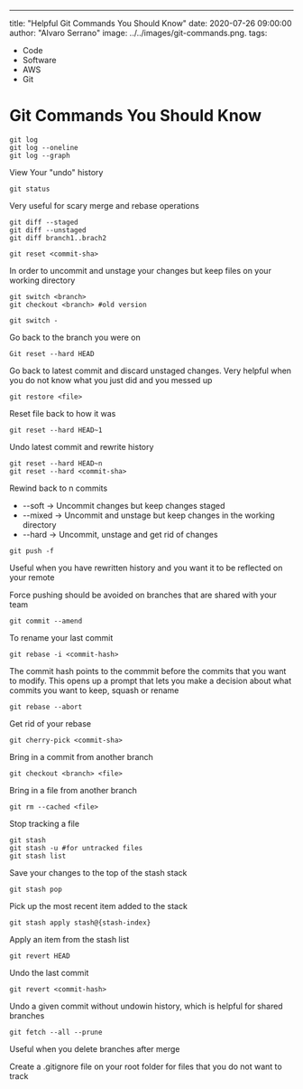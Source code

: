 ---
title: "Helpful Git Commands You Should Know"
date: 2020-07-26 09:00:00
author: "Alvaro Serrano"
image: ../../images/git-commands.png.
tags:
  - Code
  - Software
  - AWS
  - Git

# Git Commands You Should Know

```
git log
git log --oneline
git log --graph
```
View Your "undo" history

```
git status
```
Very useful for scary merge and rebase operations

```
git diff --staged
git diff --unstaged
git diff branch1..brach2
```

```
git reset <commit-sha>
```
In order to uncommit and unstage your changes but keep files on your working
directory

```
git switch <branch>
git checkout <branch> #old version
```

```
git switch -
```
Go back to the branch you were on

```
Git reset --hard HEAD
```
Go back to latest commit and discard unstaged changes. Very helpful when you
do not know what you just did and you messed up

```
git restore <file>
```
Reset file back to how it was

```
git reset --hard HEAD~1
```
Undo latest commit and rewrite history

```
git reset --hard HEAD~n
git reset --hard <commit-sha>
```
Rewind back to n commits

* --soft -> Uncommit changes but keep changes staged
* --mixed -> Uncommit and unstage but keep changes in the working directory
* --hard -> Uncommit, unstage and get rid of changes

```
git push -f
```
Useful when you have rewritten history and you want it to be reflected on your
remote

Force pushing should be avoided on branches that are shared with your team

```
git commit --amend
```
To rename your last commit

```
git rebase -i <commit-hash>
```
The commit hash points to the commmit before the commits that you want to
modify. This opens up a prompt that lets you make a decision about what commits
you want to keep, squash or rename

```
git rebase --abort
```
Get rid of your rebase

```
git cherry-pick <commit-sha>
```
Bring in a commit from another branch

```
git checkout <branch> <file>
```
Bring in a file from another branch

```
git rm --cached <file>
```
Stop tracking a file

```
git stash
git stash -u #for untracked files
git stash list
```
Save your changes to the top of the stash stack

```
git stash pop
```
Pick up the most recent item added to the stack

```
git stash apply stash@{stash-index}
```
Apply an item from the stash list

```
git revert HEAD
```
Undo the last commit

```
git revert <commit-hash>
```
Undo a given commit without undowin history, which is helpful for shared
branches

```
git fetch --all --prune
```
Useful when you delete branches after merge

Create a .gitignore file on your root folder for files that you do not want
to track


